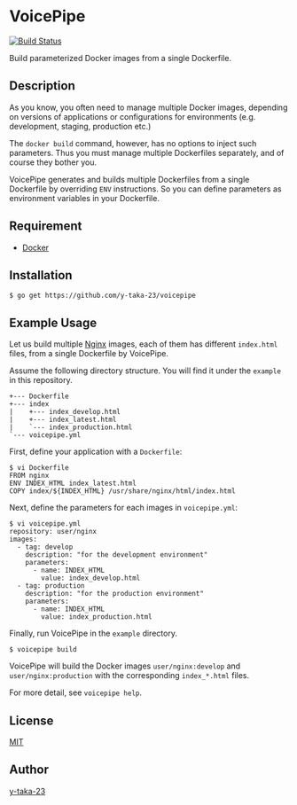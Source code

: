 # VoicePipe

[![Build Status](https://travis-ci.org/y-taka-23/voicepipe.svg)](https://travis-ci.org/y-taka-23/voicepipe)

Build parameterized Docker images from a single Dockerfile.

## Description

As you know, you often need to manage multiple Docker images,
depending on versions of applications or configurations for environments
(e.g. development, staging, production etc.)

The `docker build` command, however, has no options to inject such parameters.
Thus you must manage multiple Dockerfiles separately, and of course they bother you.

VoicePipe generates and builds multiple Dockerfiles from a single Dockerfile
by overriding `ENV` instructions.
So you can define parameters as environment variables in your Dockerfile.

## Requirement

* [Docker](https://www.docker.com/)

## Installation

```
$ go get https://github.com/y-taka-23/voicepipe
```

## Example Usage

Let us build multiple [Nginx](https://registry.hub.docker.com/_/nginx/) images,
each of them has different `index.html` files, from a single Dockerfile by VoicePipe.

Assume the following directory structure.
You will find it under the `example` in this repository.

```
+--- Dockerfile
+--- index
|    +--- index_develop.html
|    +--- index_latest.html
|    `--- index_production.html
`--- voicepipe.yml
```

First, define your application with a `Dockerfile`:

```
$ vi Dockerfile
FROM nginx
ENV INDEX_HTML index_latest.html
COPY index/${INDEX_HTML} /usr/share/nginx/html/index.html
```

Next, define the parameters for each images in `voicepipe.yml`:

```
$ vi voicepipe.yml
repository: user/nginx
images:
  - tag: develop
    description: "for the development environment"
    parameters:
      - name: INDEX_HTML
        value: index_develop.html
  - tag: production
    description: "for the production environment"
    parameters:
      - name: INDEX_HTML
        value: index_production.html
```

Finally, run VoicePipe in the `example` directory.

```
$ voicepipe build
```
VoicePipe will build the Docker images
`user/nginx:develop` and `user/nginx:production`
with the corresponding `index_*.html` files.

For more detail, see `voicepipe help`.

## License

[MIT](https://github.com/y-taka-23/voicepipe/blob/master/LICENSE)

## Author

[y-taka-23](https://github.com/y-taka-23)

